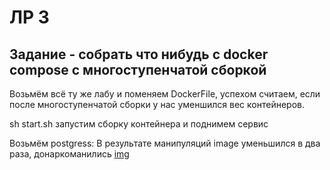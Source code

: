 # ЛР 3

## Задание - собрать что нибудь с docker compose с многоступенчатой сборкой
Возьмём всё ту же лабу и поменяем DockerFile, успехом считаем, если после многоступенчатой сборки у нас уменшился вес контейнеров. 

sh start.sh запустим сборку контейнера и поднимем сервис

Возьмём postgress:
В результате манипуляций image уменьшился в два раза, донаркоманились
[img](https://github.com/ShadowCatLul/docker-kuber/edit/main/sources/Picture4.png)


